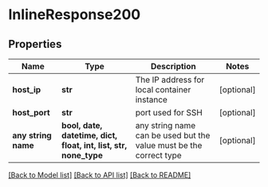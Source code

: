 # InlineResponse200


## Properties
Name | Type | Description | Notes
------------ | ------------- | ------------- | -------------
**host_ip** | **str** | The IP address for local container instance | [optional] 
**host_port** | **str** | port used for SSH | [optional] 
**any string name** | **bool, date, datetime, dict, float, int, list, str, none_type** | any string name can be used but the value must be the correct type | [optional]

[[Back to Model list]](../README.md#documentation-for-models) [[Back to API list]](../README.md#documentation-for-api-endpoints) [[Back to README]](../README.md)


